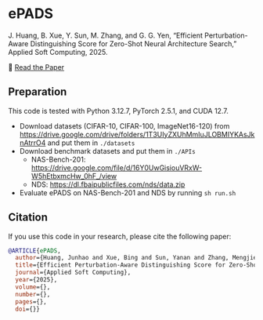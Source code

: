 # ePADS
J. Huang, B. Xue, Y. Sun, M. Zhang, and G. G. Yen, “Efficient Perturbation-Aware Distinguishing Score for Zero-Shot Neural Architecture Search,” Applied Soft Computing, 2025.

📑 [Read the Paper]()

## Preparation
This code is tested with Python 3.12.7, PyTorch 2.5.1, and CUDA 12.7. 

- Download datasets (CIFAR-10, CIFAR-100, ImageNet16-120) from https://drive.google.com/drive/folders/1T3UIyZXUhMmIuJLOBMIYKAsJknAtrrO4 and put them in `./datasets`
- Download benchmark datasets and put them in `./APIs`
    - NAS-Bench-201: https://drive.google.com/file/d/16Y0UwGisiouVRxW-W5hEtbxmcHw_0hF_/view
    - NDS: https://dl.fbaipublicfiles.com/nds/data.zip
- Evaluate ePADS on NAS-Bench-201 and NDS by running `sh run.sh`

## Citation
If you use this code in your research, please cite the following paper:
```bibtex
@ARTICLE{ePADS,
  author={Huang, Junhao and Xue, Bing and Sun, Yanan and Zhang, Mengjie and Yen, Gary G.},
  title={Efficient Perturbation-Aware Distinguishing Score for Zero-Shot Neural Architecture Search},
  journal={Applied Soft Computing},
  year={2025},
  volume={},
  number={},
  pages={},
  doi={}}
```
